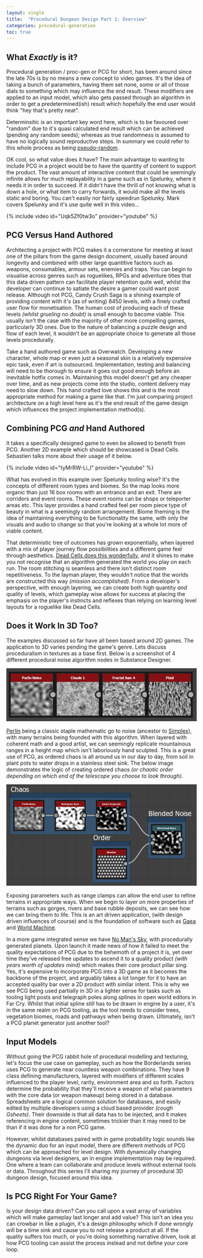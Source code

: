 ```yaml
---
layout: single
title:  "Procedural Dungeon Design Part 1: Overview"
categories: procedural-generation
toc: true
---
```

## What *Exactly* is it?

Procedural generation / proc-gen or PCG for short, has been around since the late 70s is by no means a new concept to video games. It's the idea of taking a bunch of parameters, having them set none, some or all of those dials to something which may influence the end result. These modifiers are applied to an input model, which also gets passed through an algorithm in order to get a predetermined(ish) result which hopefully the end user would think "hey that's pretty neat".

Determinsitic is an important key word here, which is to be favoured over "random" due to it's quasi calculated end result which can be achieved (pending any random seeds); whereas as true randomness is assumed to have no logically sound reproductive steps. In summary we could refer to this whole process as being [pseudo-random](https://en.wikipedia.org/wiki/Pseudorandom_number_generator).

OK cool, so what value does it have? The main advantage to wanting to include PCG in a project would be to have the quantity of content to support the product. The vast amount of interactive content that could be seemingly infinite allows for much replayability in a game such as in Spelunky, where it needs it in order to succeed. If it didn't have the thrill of not knowing what is down a hole, or what item to carry forwards, it would make all the levels static and boring. You can't easily nor fairly speedrun Spelunky. Mark covers Spelunky and it's use quite well in this video...

{% include video id="Uqk5Zf0tw3o" provider="youtube" %}

## PCG Versus Hand Authored

Architecting a project with PCG makes it a cornerstone for meeting at least one of the pillars from the game design document, usually based around longevity and combined with other large quantitive factors such as weapons, consumables, armour sets, enemies and traps. You can begin to visualise across genres such as roguelikes, RPGs and adventure titles that this data driven pattern can facilitate player retention quite well, whilst the developer can continue to satiate the desire a gamer could want post release. Although not PCG, Candy Crush Saga is a shining example of providing content with it's (as of writing) 8450 levels, with a finely crafted user flow for monetisation. The human cost of producing each of these levels *(whilst grueling no doubt)* is small enough to become viable. This usually isn't the case with the majority of other more compelling games, particularly 3D ones. Due to the nature of balancing a puzzle design and flow of each level, it wouldn't be an appropriate choice to generate all those levels procedurally.

Take a hand authored game such as Overwatch. Developing a new character, whole map or even just a seasonal skin is a relatively expensive epic task, even if art is outsourced. Implementation, testing and balancing will need to be thorough to ensure it goes out good enough before an inevitable hotfix comes in. Maintaining this model doesn't get any cheaper over time, and as new projects come into the studio, content delivery may need to slow down. This hand crafted love shows this and is the most appropriate method for making a game like that. I'm just comparing project architecture on a high level here as it's the end result of the game design which influences the project implementation method(s).

## Combining PCG *and* Hand Authored

It takes a specifically designed game to even be allowed to benefit from PCG. Another 2D example which should be showcased is Dead Cells. Sebastien talks more about their usage of it below.

{% include video id="tyMrRW-Li_I" provider="youtube" %}

What has evolved in this example over Spelunky tooling wise? It's the concepts of different room types and biomes. So the map looks more organic than just 16 box rooms with an entrance and an exit. There are corridors and event rooms. These event rooms can be shops or teleporter areas etc. This layer provides a hand crafted feel per room piece type of beauty in what is a seemingly random arrangement. Biome theming is the idea of maintaining everything to be functionality the same, with only the visuals and audio to change so that you're looking at a whole lot more of viable content.

That deterministic tree of outcomes has grown exponentially, when layered with a mix of player journey flow possibilities and a different game feel through aesthetics. [Dead Cells does this wonderfully](https://www.gamasutra.com/blogs/SebastienBENARD/20170329/294642/Building_the_Level_Design_of_a_procedurally_generated_Metroidvania_a_hybrid_approach.php), and it shines to make you not recognise that an algorithm generated the world you play on each run. The room stitching is seamless and there isn't distinct room repetitiveness. To the layman player, they wouldn't notice that the worlds are constructed this way *(mission accomplished)*. From a developer's perspective, with enough layering, we can create both high quantity *and* quality of levels, which gameplay wise allows for success at placing the emphasis on the player's instincts and reflexes than relying on learning level layouts for a roguelike like Dead Cells.

## Does it Work In 3D Too?

The examples discussed so far have all been based around 2D games. The application to 3D varies pending the game's genre. Lets discuss proceduralism in textures as a base first. Below is a screenshot of 4 different procedural noise algorithm nodes in Substance Designer.

![Alt](\assets\images\2020-12-27-dungeon-maker-1\noises.png "Procedural noise examples")

[Perlin](https://en.wikipedia.org/wiki/Perlin_noise) being a classic staple mathematic go to noise (ancestor to [Simplex](https://en.wikipedia.org/wiki/Simplex_noise)), with many terrains being founded with this algorithm. When layered with coherent math and a good artist, we can seemingly replicate mountainous ranges in a height map which isn't laboriously hand sculpted. This is a great use of PCG, as ordered chaos is all around us in our day to day, from soil in plant pots to water drops in a stainless steel sink. The below image demonstrates the logic of creating ordered chaos *(or chaotic order depending on which end of the telescope you choose to look through)*.

![Alt](\assets\images\2020-12-27-dungeon-maker-1\blendedNoise.png "Chaos and order together")

Exposing parameters such as range clamps can allow the end user to refine terrains in appropriate ways. When we begin to layer on more properties of terrains such as gorges, rivers and base rubble deposits, we can see how we can bring them to life. This is an art driven application, (with design driven influences of course) and is the foundation of software such as [Gaea](https://quadspinner.com/) and [World Machine](https://www.world-machine.com/).

In a more game integrated sense we have [No Man's Sky](https://store.steampowered.com/app/275850/No_Mans_Sky/), with procedurally generated planets. Upon launch it made news of how it failed to meet the quality expectations of PCG due to the behemoth of a project it is, yet over time they've released free updates to ascend it to a quality product *(with years worth of updates mind)* which makes their core product pillar sing. Yes, it's expensive to incorporate PCG into a 3D game as it becomes the backbone of the project, and arguably takes a lot longer for it to have an accepted quality bar over a 2D product with similar intent. This is why we see PCG being used partially in 3D in a lighter sense for tasks such as tooling light posts and telegraph poles along splines in open world editors in Far Cry. Whilst that initial spline still has to be drawn in engine by a user, it's in the same realm on PCG tooling, as the tool needs to consider trees, vegetation biomes, roads and pathways when being drawn. Ultimately, isn't a PCG planet generator just another tool?

## Input Models

Without going the PCG rabbit hole of procedural modelling and texturing, let's focus the use case on gameplay, such as how the Borderlands series uses PCG to generate near countless weapon combinations. They have 9 class defining manufacturers, layered with modifiers of different scales influenced to the player level, rarity, environment area and so forth. Factors determine the probability that they'll receive a weapon of what parameters with the core data (or weapon makeup) being stored in a database. Spreadsheets are a logical common solution for databases, and easily edited by multiple developers using a cloud based provider *(cough Gsheets)*. Their downside is that all data has to be injected, and it makes referencing in engine content, sometimes trickier than it may need to be than if it was done for a non PCG game.

However, whilst databases paired with in game probability logic sounds like the dynamic duo for an input model, there are different methods of PCG which can be approached for level design. With dynamically changing dungeons via level designers, an in engine implementation may be required. One where a team can collaborate and produce levels without external tools or data. Throughout this series I'll sharing my journey of procedural 3D dungeon design, focused around this idea.

## Is PCG Right For Your Game?

Is your design data driven? Can you call upon a vast array of variables which will make gameplay last longer and add value? This isn't an idea you can crowbar in like a plugin, it's a design philosophy which if done wrongly will be a time sink and cause you to not release a product at all. If the quality suffers too much, or you're doing something narrative driven, look at how PCG tooling can assist the process instead and not define your core loop.
